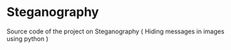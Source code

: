 # Steganography
Source code of the project on Steganography ( Hiding messages in images using python ) 
